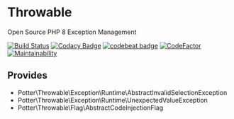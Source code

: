 # Throwable
Open Source PHP 8 Exception Management

[![Build Status](https://scrutinizer-ci.com/g/jaypotter/Throwable/badges/build.png?b=main)](https://scrutinizer-ci.com/g/jaypotter/Throwable/build-status/main)
[![Codacy Badge](https://app.codacy.com/project/badge/Grade/8b457842a9ae4bf5a8bb7671ecc24de0)](https://www.codacy.com/gh/jaypotter/Throwable/dashboard?utm_source=github.com&amp;utm_medium=referral&amp;utm_content=jaypotter/Throwable&amp;utm_campaign=Badge_Grade)
[![codebeat badge](https://codebeat.co/badges/85258e5d-0f45-426c-9cd9-3ff709fe210f)](https://codebeat.co/projects/github-com-jaypotter-throwable-main)
[![CodeFactor](https://www.codefactor.io/repository/github/jaypotter/throwable/badge)](https://www.codefactor.io/repository/github/jaypotter/throwable)
[![Maintainability](https://api.codeclimate.com/v1/badges/b05e2cba3c4b01a47a37/maintainability)](https://codeclimate.com/github/jaypotter/Throwable/maintainability)

## Provides
-   Potter\Throwable\Exception\Runtime\AbstractInvalidSelectionException
-   Potter\Throwable\Exception\Runtime\UnexpectedValueException
-   Potter\Throwable\Flag\AbstractCodeInjectionFlag
